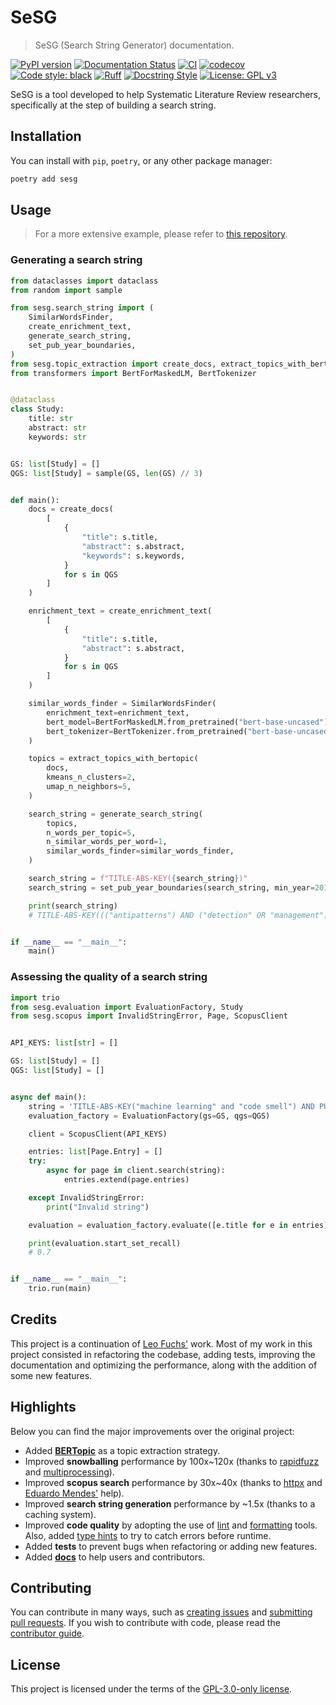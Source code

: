 # SeSG

> SeSG (Search String Generator) documentation.

[![PyPI version](https://badge.fury.io/py/sesg.svg)](https://badge.fury.io/py/sesg)
[![Documentation Status](https://readthedocs.org/projects/sesg/badge/?version=latest)](https://sesg.readthedocs.io/en/latest/?badge=latest)
[![CI](https://github.com/demetrius-mp/sesg/actions/workflows/pipeline.yaml/badge.svg)](https://github.com/demetrius-mp/sesg/actions/workflows/pipeline.yaml)
[![codecov](https://codecov.io/github/demetrius-mp/sesg/branch/main/graph/badge.svg?token=Y6DXNMDGU1)](https://codecov.io/github/demetrius-mp/sesg)
[![Code style: black](https://img.shields.io/badge/code%20style-black-000000.svg)](https://github.com/psf/black)
[![Ruff](https://img.shields.io/endpoint?url=https://raw.githubusercontent.com/charliermarsh/ruff/main/assets/badge/v0.json)](https://github.com/charliermarsh/ruff)
[![Docstring Style](https://img.shields.io/badge/%20style-google-3666d6.svg)](https://google.github.io/styleguide/pyguide.html#s3.8-comments-and-docstrings)
[![License: GPL v3](https://img.shields.io/badge/License-GPLv3-blue.svg)](https://www.gnu.org/licenses/gpl-3.0)

SeSG is a tool developed to help Systematic Literature Review researchers, specifically at the step of building a search string.

## Installation

You can install with `pip`, `poetry`, or any other package manager:

```bash
poetry add sesg
```

## Usage

> For a more extensive example, please refer to [this repository](https://github.com/demetrius-mp/sesg-cli).

### Generating a search string

```python
from dataclasses import dataclass
from random import sample

from sesg.search_string import (
    SimilarWordsFinder,
    create_enrichment_text,
    generate_search_string,
    set_pub_year_boundaries,
)
from sesg.topic_extraction import create_docs, extract_topics_with_bertopic
from transformers import BertForMaskedLM, BertTokenizer


@dataclass
class Study:
    title: str
    abstract: str
    keywords: str


GS: list[Study] = []
QGS: list[Study] = sample(GS, len(GS) // 3)


def main():
    docs = create_docs(
        [
            {
                "title": s.title,
                "abstract": s.abstract,
                "keywords": s.keywords,
            }
            for s in QGS
        ]
    )

    enrichment_text = create_enrichment_text(
        [
            {
                "title": s.title,
                "abstract": s.abstract,
            }
            for s in QGS
        ]
    )

    similar_words_finder = SimilarWordsFinder(
        enrichment_text=enrichment_text,
        bert_model=BertForMaskedLM.from_pretrained("bert-base-uncased"),
        bert_tokenizer=BertTokenizer.from_pretrained("bert-base-uncased"),
    )

    topics = extract_topics_with_bertopic(
        docs,
        kmeans_n_clusters=2,
        umap_n_neighbors=5,
    )

    search_string = generate_search_string(
        topics,
        n_words_per_topic=5,
        n_similar_words_per_word=1,
        similar_words_finder=similar_words_finder,
    )

    search_string = f"TITLE-ABS-KEY({search_string})"
    search_string = set_pub_year_boundaries(search_string, min_year=2010, max_year=2020)

    print(search_string)
    # TITLE-ABS-KEY((("antipatterns") AND ("detection" OR "management") AND ("bdtex") AND ("approach" OR "algorithm") AND ("smurf")) OR (("code" OR "pattern") AND ("detection" OR "management") AND ("design" OR "software") AND ("software" OR "computer") AND ("learning" OR "translation"))) AND PUBYEAR > 1999 AND PUBYEAR < 2018  # noqa: E501


if __name__ == "__main__":
    main()

```

### Assessing the quality of a search string

```python
import trio
from sesg.evaluation import EvaluationFactory, Study
from sesg.scopus import InvalidStringError, Page, ScopusClient


API_KEYS: list[str] = []

GS: list[Study] = []
QGS: list[Study] = []


async def main():
    string = 'TITLE-ABS-KEY("machine learning" and "code smell") AND PUBYEAR > 2010 AND PUBYEAR < 2020'  # noqa: E501
    evaluation_factory = EvaluationFactory(gs=GS, qgs=QGS)

    client = ScopusClient(API_KEYS)

    entries: list[Page.Entry] = []
    try:
        async for page in client.search(string):
            entries.extend(page.entries)

    except InvalidStringError:
        print("Invalid string")

    evaluation = evaluation_factory.evaluate([e.title for e in entries])

    print(evaluation.start_set_recall)
    # 0.7


if __name__ == "__main__":
    trio.run(main)
```

## Credits

This project is a continuation of [Leo Fuchs'](https://github.com/LeoFuchs/SeSG) work. Most of my work in this project consisted in refactoring the codebase, adding tests, improving the documentation and optimizing the performance, along with the addition of some new features.

## Highlights

Below you can find the major improvements over the original project:

- Added [**BERTopic**](https://github.com/MaartenGr/BERTopic) as a topic extraction strategy.
- Improved **snowballing** performance by 100x~120x (thanks to [rapidfuzz](https://github.com/maxbachmann/RapidFuzz) and [multiprocessing](https://docs.python.org/3.10/library/multiprocessing.html)).
- Improved **scopus search** performance by 30x~40x (thanks to [httpx](https://github.com/encode/httpx/) and [Eduardo Mendes'](https://github.com/dunossauro) help).
- Improved **search string generation** performance by ~1.5x (thanks to a caching system).
- Improved **code quality** by adopting the use of [lint](https://github.com/charliermarsh/ruff) and [formatting](https://github.com/psf/black) tools. Also, added [type hints](https://docs.python.org/3/library/typing.html) to try to catch errors before runtime.
- Added **tests** to prevent bugs when refactoring or adding new features.
- Added [**docs**](https://sesg.readthedocs.io/en/latest/) to help users and contributors.

## Contributing

You can contribute in many ways, such as [creating issues](https://github.com/demetrius-mp/sesg/issues) and [submitting pull requests](https://github.com/demetrius-mp/sesg/pulls). If you wish to contribute with code, please read the [contributor guide](https://sesg.readthedocs.io/en/latest/contributor-guide/).

## License

This project is licensed under the terms of the [GPL-3.0-only license](https://spdx.org/licenses/GPL-3.0-only.html).